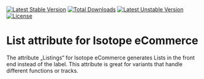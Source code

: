 [![Latest Stable Version](https://poser.pugx.org/jedostyle/contao_isotope_attribute_listings/v/stable.svg)](https://packagist.org/packages/jedostyle/contao_isotope_attribute_listings) [![Total Downloads](https://poser.pugx.org/jedostyle/contao_isotope_attribute_listings/downloads.svg)](https://packagist.org/packages/jedostyle/contao_isotope_attribute_listings) [![Latest Unstable Version](https://poser.pugx.org/jedostyle/contao_isotope_attribute_listings/v/unstable.svg)](https://packagist.org/packages/jedostyle/contao_isotope_attribute_listings) [![License](https://poser.pugx.org/jedostyle/contao_isotope_attribute_listings/license.svg)](https://packagist.org/packages/jedostyle/contao_isotope_attribute_listings)

# List attribute for Isotope eCommerce

The attribute „Listings“ for Isotope eCommerce generates Lists in the front end instead of the label. This attribute is great for variants that handle different functions or tracks.

